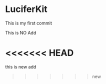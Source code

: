 # LuciferKit
This is my first commit

This is NO Add

<<<<<<< HEAD
=======
this is new add
>>>>>>> new

